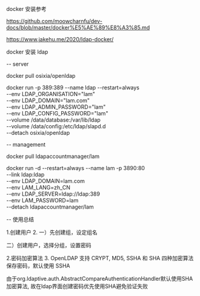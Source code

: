 docker 安装参考

https://github.com/moowcharnfu/dev-docs/blob/master/docker%E5%AE%89%E8%A3%85.md

https://www.jakehu.me/2020/ldap-docker/

docker 安装 ldap

-- server

docker pull osixia/openldap

docker run -p 389:389 --name ldap --restart=always \
--env LDAP_ORGANISATION="lam" \
--env LDAP_DOMAIN="lam.com" \
--env LDAP_ADMIN_PASSWORD="lam" \
--env LDAP_CONFIG_PASSWORD="lam" \
--volume /data/database:/var/lib/ldap \
--volume /data/config:/etc/ldap/slapd.d \
--detach osixia/openldap

-- management

docker pull ldapaccountmanager/lam

docker run -d --restart=always --name lam -p 3890:80 \
--link ldap:ldap \
--env LDAP_DOMAIN=lam.com \
--env LAM_LANG=zh_CN \
--env LDAP_SERVER=ldap://ldap:389 \
--env LAM_PASSWORD=lam \
--detach ldapaccountmanager/lam


-- 使用总结

1.创建用户
2.
一）先创建组，设定组名

二）创建用户，选择分组，设置密码

2.密码加密算法
3.
OpenLDAP 支持 CRYPT, MD5, SSHA 和 SHA 四种加密算法保存密码，默认使用 SSHA

由于org.ldaptive.auth.AbstractCompareAuthenticationHandler默认使用SHA加密算法, 故在ldap界面创建密码优先使用SHA避免验证失败
